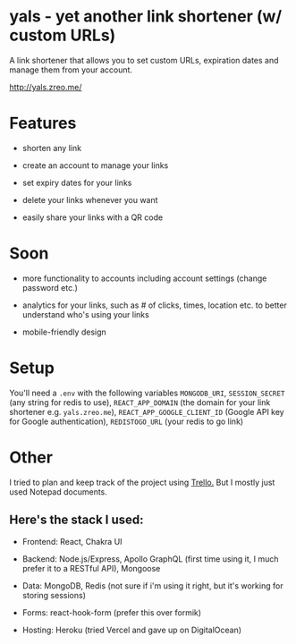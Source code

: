 # yals - yet another link shortener (w/ custom URLs)

A link shortener that allows you to set custom URLs, expiration dates and manage them from your account.

http://yals.zreo.me/

# Features

* shorten any link

* create an account to manage your links

* set expiry dates for your links

* delete your links whenever you want

* easily share your links with a QR code

# Soon

* more functionality to accounts including account settings (change password etc.)

* analytics for your links, such as # of clicks, times, location etc. to better understand who's using your links

* mobile-friendly design

# Setup

You'll need a ```.env``` with the following variables ```MONGODB_URI```, ```SESSION_SECRET``` (any string for redis to use), ```REACT_APP_DOMAIN``` (the domain for your link shortener e.g. ```yals.zreo.me```), ```REACT_APP_GOOGLE_CLIENT_ID``` (Google API key for Google authentication), ```REDISTOGO_URL``` (your redis to go link)

# Other

I tried to plan and keep track of the project using [Trello.](https://trello.com/b/CNWKN2k5/linkshortener) But I mostly just used Notepad documents.

## Here's the stack I used:

* Frontend: React, Chakra UI

* Backend: Node.js/Express, Apollo GraphQL (first time using it, I much prefer it to a RESTful API), Mongoose

* Data: MongoDB, Redis (not sure if i'm using it right, but it's working for storing sessions)

* Forms: react-hook-form (prefer this over formik)

* Hosting: Heroku (tried Vercel and gave up on DigitalOcean)